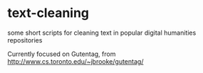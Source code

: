 # text-cleaning
some short scripts for cleaning text in popular digital humanities repositories

Currently focused on Gutentag, from http://www.cs.toronto.edu/~jbrooke/gutentag/
